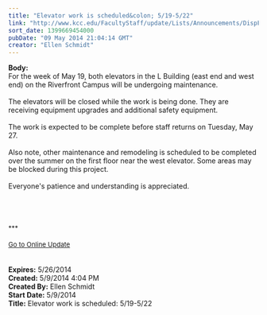 ```yaml
---
title: "Elevator work is scheduled&colon; 5/19-5/22"
link: "http://www.kcc.edu/FacultyStaff/update/Lists/Announcements/DispForm.aspx?ID=1516"
sort_date: 1399669454000
pubDate: "09 May 2014 21:04:14 GMT"
creator: "Ellen Schmidt"
---
```


<div><b>Body:</b> <div class="ExternalClass8D0047824A174C288E87D109236A1EBB">
<div>For the week of May 19, both elevators in the L Building (east end and west end) on the Riverfront Campus will be undergoing maintenance.</div>
<div> </div>
<div>The elevators will be closed while the work is being done. They are receiving equipment upgrades and additional safety equipment.</div>
<div> </div>
<div>The work is expected to be complete before staff returns on Tuesday, May 27.</div>
<div> </div>
<div>Also note, other maintenance and remodeling is scheduled to be completed over the summer on the first floor near the west elevator. Some areas may be blocked during this project.</div>
<div> </div>
<div>Everyone's patience and understanding is appreciated.</div>
<div> </div>
<div> </div>
<div> </div>
<div>
<div>
<div><br /></div>
<div><font size="2">***</font></div>
<div> </div>
<div><font size="2"></font></div>
<div><font size="2"></font></div>
<div></div>
<div><font size="2"></font></div>
<div><font size="2"></font></div>
<div><font size="2"></font></div>
<div><font size="2"></font></div>
<div><font size="2"></font></div>
<div><font size="2"></font></div>
<div><font size="2"></font></div>
<div><font size="2"></font></div>
<div><a href="/FacultyStaff/update/Pages/dailyupdate.aspx"><font size="2">Go to Online Update</font></a></div>
<div></div>
<div></div></div></div>
<div> </div>
<div> </div></div></div>
<div><b>Expires:</b> 5/26/2014</div>
<div><b>Created:</b> 5/9/2014 4:04 PM</div>
<div><b>Created By:</b> Ellen Schmidt</div>
<div><b>Start Date:</b> 5/9/2014</div>
<div><b>Title:</b> Elevator work is scheduled: 5/19-5/22</div>
